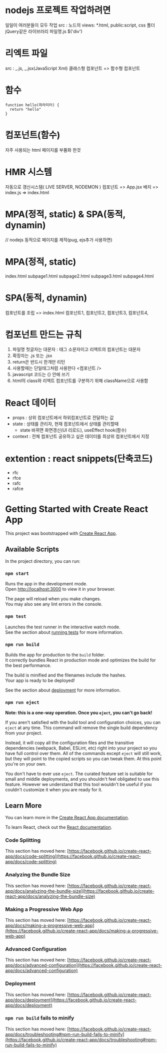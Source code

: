 # nodejs 프로젝트 작업하려면

일일이 여러분들이 모두 작업
src : 노드의 views: \*.html, public:script, css 폴더
jQuery같은 라이브러리
파일명.js $('div')

# 리엑트 파일

src : _.js, _.jsx(JavaScript Xml)
클래스형 컴포넌트 => 함수형 컴포넌트

# 함수

```
function hello(파라미터) {
  return "hello"
}
```

# 컴포넌트(함수)

자주 사용되는 html 페이지를 부품화 한것

# HMR 시스템

자동으로 갱신시스템( LIVE SERVER, NODEMON )
컴포넌트 => App.jsx 배치 => index.js => index.html

# MPA(정적, static) & SPA(동적, dynamin)

// nodejs 동적으로 페이지를 제작(pug, ejs추가 사용하면)

# MPA(정적, static)

index.html
subpage1.html
subpage2.html
subpage3.html
subpage4.html

# SPA(동적, dynamin)

컴포넌트를 조립 => index.html
컴포넌트1,
컴포넌트2,
컴포넌트3,
컴포넌트4,

# 컴포넌트 만드는 규칙

1. 파일명 첫글자는 대문자 : 태그 소문자이고 리엑트의 컴포넌트는 대문자
2. 확장자는 .js 또는 .jsx
3. return은 반드시 한개만 리턴
4. 사용할때는 단일태그처럼 사용한다 <컴포넌트 />
5. javascript 코드는 {} 안에 쓰기
6. html의 class와 리엑트 컴포넌트를 구분하기 위해 className으로 사용함

# React 데이터

- props : 상위 컴포넌트에서 하위컴포넌트로 전달하는 값
- state : 상태를 관리자, 현재 컴포넌트에서 상태를 관리할때
  - state 바뀌면 화면갱신(UI 리로드), useEffect hook(함수)
- context : 전체 컴포넌트 공유하고 싶은 데이터를 최상위 컴포넌트에서 지정

# extention : react snippets(단축코드)

- rfc
- rfce
- rafc
- rafce

# Getting Started with Create React App

This project was bootstrapped with [Create React App](https://github.com/facebook/create-react-app).

## Available Scripts

In the project directory, you can run:

### `npm start`

Runs the app in the development mode.\
Open [http://localhost:3000](http://localhost:3000) to view it in your browser.

The page will reload when you make changes.\
You may also see any lint errors in the console.

### `npm test`

Launches the test runner in the interactive watch mode.\
See the section about [running tests](https://facebook.github.io/create-react-app/docs/running-tests) for more information.

### `npm run build`

Builds the app for production to the `build` folder.\
It correctly bundles React in production mode and optimizes the build for the best performance.

The build is minified and the filenames include the hashes.\
Your app is ready to be deployed!

See the section about [deployment](https://facebook.github.io/create-react-app/docs/deployment) for more information.

### `npm run eject`

**Note: this is a one-way operation. Once you `eject`, you can't go back!**

If you aren't satisfied with the build tool and configuration choices, you can `eject` at any time. This command will remove the single build dependency from your project.

Instead, it will copy all the configuration files and the transitive dependencies (webpack, Babel, ESLint, etc) right into your project so you have full control over them. All of the commands except `eject` will still work, but they will point to the copied scripts so you can tweak them. At this point you're on your own.

You don't have to ever use `eject`. The curated feature set is suitable for small and middle deployments, and you shouldn't feel obligated to use this feature. However we understand that this tool wouldn't be useful if you couldn't customize it when you are ready for it.

## Learn More

You can learn more in the [Create React App documentation](https://facebook.github.io/create-react-app/docs/getting-started).

To learn React, check out the [React documentation](https://reactjs.org/).

### Code Splitting

This section has moved here: [https://facebook.github.io/create-react-app/docs/code-splitting](https://facebook.github.io/create-react-app/docs/code-splitting)

### Analyzing the Bundle Size

This section has moved here: [https://facebook.github.io/create-react-app/docs/analyzing-the-bundle-size](https://facebook.github.io/create-react-app/docs/analyzing-the-bundle-size)

### Making a Progressive Web App

This section has moved here: [https://facebook.github.io/create-react-app/docs/making-a-progressive-web-app](https://facebook.github.io/create-react-app/docs/making-a-progressive-web-app)

### Advanced Configuration

This section has moved here: [https://facebook.github.io/create-react-app/docs/advanced-configuration](https://facebook.github.io/create-react-app/docs/advanced-configuration)

### Deployment

This section has moved here: [https://facebook.github.io/create-react-app/docs/deployment](https://facebook.github.io/create-react-app/docs/deployment)

### `npm run build` fails to minify

This section has moved here: [https://facebook.github.io/create-react-app/docs/troubleshooting#npm-run-build-fails-to-minify](https://facebook.github.io/create-react-app/docs/troubleshooting#npm-run-build-fails-to-minify)
